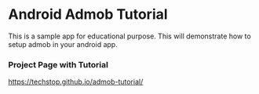 # Android Admob Tutorial

This is a sample app for educational purpose. This will demonstrate how to setup admob in your android app.

### Project Page with Tutorial

<https://techstop.github.io/admob-tutorial/>
